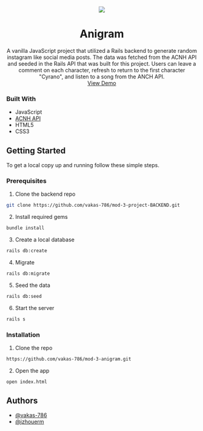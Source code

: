 
<!-- PROJECT LOGO -->
<br />
<p align="center">
  <a >
    <img src="/demo.gif">
  </a>

  <h1 align="center">Anigram</h1>

  <p align="center">
    A vanilla JavaScript project that utilized a Rails backend to generate random instagram like social media posts. The data was fetched from the ACNH API and seeded in the Rails API that was built for this project. Users can leave a comment on each character, refresh to return to the first character "Cyrano", and listen to a song from the ANCH API. 
    <br />
    <a href="https://vakas-786.github.io/mod-3-anigram/index.html">View Demo</a>
  </p>
</p>




### Built With

* JavaScript
* <a href="http://acnhapi.com/">ACNH API</a>
* HTML5
* CSS3



<!-- GETTING STARTED -->
## Getting Started

To get a local copy up and running follow these simple steps.

### Prerequisites

1. Clone the backend repo
```sh
git clone https://github.com/vakas-786/mod-3-project-BACKEND.git
```
2. Install required gems
```sh
bundle install
```
3. Create a local database
```sh
rails db:create
```
4. Migrate 
```sh
rails db:migrate
```
5. Seed the data 
```sh
rails db:seed
```
6. Start the server
```sh
rails s
```

### Installation

1. Clone the repo
```sh
https://github.com/vakas-786/mod-3-anigram.git
```
2. Open the app
```sh
open index.html
```



## Authors

* <a href='https://github.com/vakas-786/'> @vakas-786 </a>
* <a href='https://github.com/jzhouerm/'> @jzhouerm </a>






